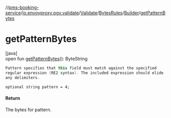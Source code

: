 //[pms-booking-service](../../../../../index.md)/[io.envoyproxy.pgv.validate](../../../index.md)/[Validate](../../index.md)/[BytesRules](../index.md)/[Builder](index.md)/[getPatternBytes](get-pattern-bytes.md)

# getPatternBytes

[java]\
open fun [getPatternBytes](get-pattern-bytes.md)(): ByteString

```kotlin
Pattern specifies that this field must match against the specified
regular expression (RE2 syntax). The included expression should elide
any delimiters.

```
`optional string pattern = 4;`

#### Return

The bytes for pattern.